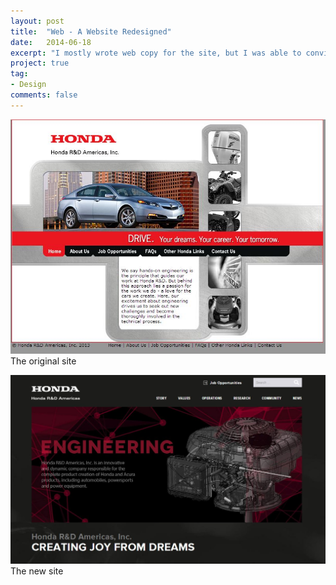 ```yaml
---
layout: post
title:  "Web - A Website Redesigned"
date:   2014-06-18
excerpt: "I mostly wrote web copy for the site, but I was able to convince the vendor not to use a serif font on a black background..."
project: true
tag:
- Design
comments: false
---
```


![Before](/assets/img/site-old.JPG)
The original site

![After](/assets/img/site-new.JPG)
The new site
